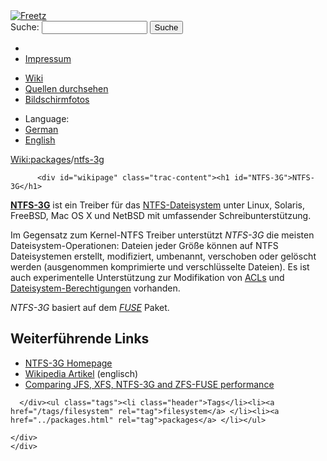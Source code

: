 <!DOCTYPE html PUBLIC "-//W3C//DTD XHTML 1.0 Strict//EN" "http://www.w3.org/TR/xhtml1/DTD/xhtml1-strict.dtd">
<html xmlns="http://www.w3.org/1999/xhtml">

  <head>
    <title>
      packages/ntfs-3g – Freetz
    </title>
      <meta http-equiv="Content-Type" content="text/html; charset=UTF-8" />
      <meta http-equiv="X-UA-Compatible" content="IE=edge" />
    <!--[if IE]><script type="text/javascript">
      if (/^#__msie303:/.test(window.location.hash))
        window.location.replace(window.location.hash.replace(/^#__msie303:/, '#'));
    </script><![endif]-->
        <link rel="search" href="/search" />
        <link rel="help" href="../TracGuide.html" />
        <link rel="alternate" href="ntfs-3g%3Fformat=txt" type="text/x-trac-wiki" title="Reiner Text" />
        <link rel="up" href="../packages.html" title="Übergeordnete Wiki-Seite anzeigen" />
        <link rel="start" href="/wiki" />
        <link rel="stylesheet" href="../../chrome/common/css/trac.css" type="text/css" /><link rel="stylesheet" href="../../chrome/common/css/wiki.css" type="text/css" /><link rel="stylesheet" href="../../chrome/wikiextras/css/phrases.css" type="text/css" /><link rel="stylesheet" href="../../chrome/wikiextras/css/boxes.css" type="text/css" /><link rel="stylesheet" href="../../chrome/wikiextras/css/boxes-300.css" type="text/css" /><link rel="stylesheet" href="../../chrome/wikiextras/css/boxes-narrow-toc.css" type="text/css" /><link rel="stylesheet" href="../../wikicss.css" type="text/css" /><link rel="stylesheet" href="../../chrome/tags/css/tractags.css" type="text/css" /><link rel="stylesheet" href="../../chrome/wikinegotiator/css/langmenu-ctxnav.css" type="text/css" />
        <link rel="shortcut icon" href="/favicon.ico" type="image/x-icon" />
        <link rel="icon" href="/favicon.ico" type="image/x-icon" />
      <link type="application/opensearchdescription+xml" rel="search" href="/search/opensearch" title="Freetz durchsuchen" />
      <script type="text/javascript" charset="utf-8" src="../../chrome/common/js/jquery.js"></script>
      <script type="text/javascript" charset="utf-8" src="../../chrome/common/js/babel.js"></script>
      <script type="text/javascript" charset="utf-8" src="../../chrome/common/js/messages/de.js"></script>
      <script type="text/javascript" charset="utf-8" src="../../chrome/common/js/trac.js"></script>
      <script type="text/javascript" charset="utf-8" src="../../chrome/common/js/search.js"></script>
      <script type="text/javascript" charset="utf-8" src="../../chrome/common/js/folding.js"></script>
    <script type="text/javascript">
      jQuery(document).ready(function($) {
        $("#content").find("h1,h2,h3,h4,h5,h6").addAnchor(_("Link to this section"));
        $("#content").find(".wikianchor").each(function() {
          $(this).addAnchor(babel.format(_("Link to #%(id)s"), {id: $(this).attr('id')}));
        });
        $(".foldable").enableFolding(true, true);
      });
    </script>
  </head>
  <body>
    <div id="banner">
      <div id="header">
        <a id="logo" href="/wiki"><img src="../../chrome/common/freetz_motd.png" alt="Freetz" /></a>
      </div>
      <form id="search" action="https://www.google.com/search" method="get" onsubmit="; this.elements.namedItem('q').value = this.elements.namedItem('oq').value + ' site:freetz.github.io'">
        <div>
          <label for="proj-search">Suche:</label>
          <input type="text" id="proj-search" name="oq" size="18" value="" />
          <input type="hidden" name="q" value="" />
          <input type="submit" value="Suche" />
        </div>
      </form>
      <div id="metanav" class="nav">
    <ul>
      <li class="first"><li class="last"><a href="../Impressum.html">Impressum</a></li>
    </ul>
  </div>
    </div>
    <div id="mainnav" class="nav">
    <ul>
      <li class="first active"><a href="/wiki">Wiki</a></li><li><a href="https://github.com/Freetz-NG/freetz-ng/commits/master">Quellen durchsehen</a></li><li class="last"><a href="/screenshots">Bildschirmfotos</a></li>
    </ul>
  </div>
    <div id="langmenu"><ul><li class="first"><span title="Select a language of wiki content">Language:</span></li><li class=" active"><a class="" href="ntfs-3g.html" title="displaying language (default)">German</a></li><li class=" last"><a class=" notexist" href="/wiki/packages/ntfs-3g.en" title="(not available)">English</a></li></ul></div><p /><div id="main">
      <div id="pagepath" class="noprint">
  <a class="pathentry first" title="Zeige WikiStart an" href="/wiki">Wiki:</a><a class="pathentry" href="../packages.html" title="Zeige packages an">packages</a><span class="pathentry sep">/</span><a class="pathentry" href="ntfs-3g.html" title="Zeige packages/ntfs-3g an">ntfs-3g</a>
</div>
    <div id="content" class="wiki">
      <div class="wikipage searchable">

          <div id="wikipage" class="trac-content"><h1 id="NTFS-3G">NTFS-3G</h1>
<p>
<strong><a class="ext-link" href="http://www.ntfs-3g.com/"><span class="icon">​</span>NTFS-3G</a></strong> ist ein Treiber für das <a class="ext-link" href="http://de.wikipedia.org/wiki/Dateisystem"><span class="icon">​</span>NTFS-Dateisystem</a> unter Linux, Solaris, FreeBSD, Mac OS X und NetBSD mit umfassender Schreibunterstützung.
</p>
<p>
Im Gegensatz zum Kernel-NTFS Treiber unterstützt <em>NTFS-3G</em> die meisten Dateisystem-Operationen: Dateien jeder Größe können auf NTFS Dateisystemen erstellt, modifiziert, umbenannt, verschoben oder gelöscht werden (ausgenommen komprimierte und verschlüsselte Dateien). Es ist auch experimentelle Unterstützung zur Modifikation von <a class="ext-link" href="http://de.wikipedia.org/wiki/Access_Control_List"><span class="icon">​</span>ACLs</a> und <a class="ext-link" href="http://de.wikipedia.org/wiki/Dateiberechtigung"><span class="icon">​</span>Dateisystem-Berechtigungen</a> vorhanden.
</p>
<p>
<em>NTFS-3G</em> basiert auf dem <em><a class="wiki" href="fuse.html">FUSE</a></em> Paket.
</p>
<h2 id="WeiterführendeLinks">Weiterführende Links</h2>
<ul><li><a class="ext-link" href="http://www.ntfs-3g.com/"><span class="icon">​</span>NTFS-3G Homepage</a>
</li><li><a class="ext-link" href="http://en.wikipedia.org/wiki/NTFS3G"><span class="icon">​</span>Wikipedia Artikel</a> (englisch)
</li><li><a class="ext-link" href="http://www.csamuel.org/2007/04/25/comparing-ntfs-3g-to-zfs-fuse-for-fuse-performance/"><span class="icon">​</span>Comparing JFS, XFS, NTFS-3G and ZFS-FUSE performance</a>
</li></ul></div>

      </div><ul class="tags"><li class="header">Tags</li><li><a href="/tags/filesystem" rel="tag">filesystem</a> </li><li><a href="../packages.html" rel="tag">packages</a> </li></ul>

    </div>
    </div>
  </body>
</html>
